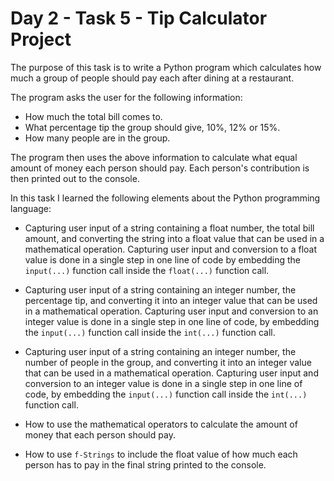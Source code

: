 # Day 2 - Task 5 - Tip Calculator Project

The purpose of this task is to write a Python program which calculates how much a group of people should pay each after dining at a restaurant.

The program asks the user for the following information:

-    How much the total bill comes to.
-    What percentage tip the group should give, 10%, 12% or 15%.
-    How many people are in the group.

The program then uses the above information to calculate what equal amount of money each person should pay. Each person's contribution is then printed out to the console.

In this task I learned the following elements about the Python programming language:

-    Capturing user input of a string containing a float number, the total bill amount, and converting the string into a float value that can be used in a mathematical operation. Capturing user input and conversion to a float value is done in a single step in one line of code by embedding the ```input(...)``` function call inside the ```float(...)``` function call. 

-    Capturing user input of a string containing an integer number, the percentage tip, and converting it into an integer value that can be used in a mathematical operation. Capturing user input and conversion to an integer value is done in a single step in one line of code, by embedding the ```input(...)``` function call inside the ```int(...)``` function call. 

-    Capturing user input of a string containing an integer number, the number of people in the group, and converting it into an integer value that can be used in a mathematical operation. Capturing user input and conversion to an integer value is done in a single step in one line of code, by embedding the ```input(...)``` function call inside the ```int(...)``` function call.

    
-    How to use the mathematical operators to calculate the amount of money that each person should pay.

-    How to use ```f-Strings``` to include the float value of how much each person has to pay in the final string printed to the console.


